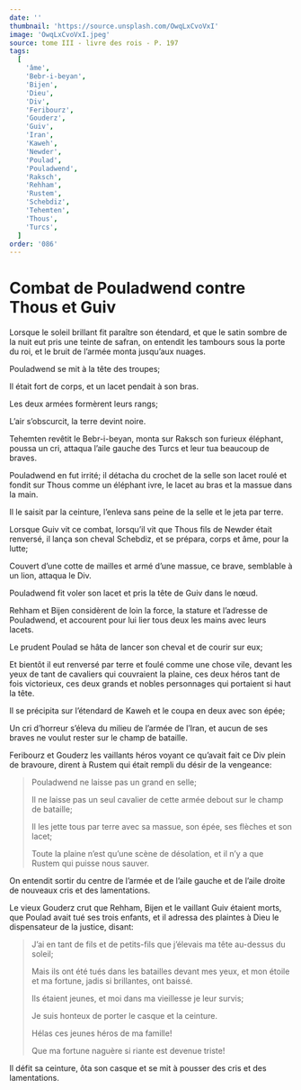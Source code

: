 ```yaml
---
date: ''
thumbnail: 'https://source.unsplash.com/OwqLxCvoVxI'
image: 'OwqLxCvoVxI.jpeg'
source: tome III - livre des rois - P. 197
tags:
  [
    'âme',
    'Bebr-i-beyan',
    'Bijen',
    'Dieu',
    'Div',
    'Feribourz',
    'Gouderz',
    'Guiv',
    'Iran',
    'Kaweh',
    'Newder',
    'Poulad',
    'Pouladwend',
    'Raksch',
    'Rehham',
    'Rustem',
    'Schebdiz',
    'Tehemten',
    'Thous',
    'Turcs',
  ]
order: '086'
---
```


# Combat de Pouladwend contre Thous et Guiv

Lorsque le soleil brillant fit paraître son étendard, et que le satin sombre de la nuit eut pris une teinte de safran, on entendit les tambours sous la porte du roi, et le bruit de l’armée monta jusqu’aux nuages.

Pouladwend se mit à la tête des troupes;

Il était fort de corps, et un lacet pendait à son bras.

Les deux armées formèrent leurs rangs;

L’air s’obscurcit, la terre devint noire.

Tehemten revêtit le Bebr-i-beyan, monta sur Raksch son furieux éléphant, poussa un cri, attaqua l’aile gauche des Turcs et leur tua beaucoup de braves.

Pouladwend en fut irrité; il détacha du crochet de la selle son lacet roulé et fondit sur Thous comme un éléphant ivre, le lacet au bras et la massue dans la main.

Il le saisit par la ceinture, l’enleva sans peine de la selle et le jeta par terre.

Lorsque Guiv vit ce combat, lorsqu’il vit que Thous fils de Newder était renversé, il lança son cheval Schebdiz, et se prépara, corps et âme, pour la lutte;

Couvert d’une cotte de mailles et armé d’une massue, ce brave, semblable à un
lion, attaqua le Div.

Pouladwend fit voler son lacet et pris la tête de Guiv dans le nœud.

Rehham et Bijen considèrent de loin la force, la stature et l’adresse de Pouladwend, et accourent pour lui lier tous deux les mains avec leurs lacets.

Le prudent Poulad se hâta de lancer son cheval et de courir sur eux;

Et bientôt il eut renversé par terre et foulé comme une chose vile, devant les yeux de tant de cavaliers qui couvraient la plaine, ces deux héros tant de fois victorieux, ces deux grands et nobles personnages qui portaient si haut la tête.

Il se précipita sur l’étendard de Kaweh et le coupa en deux avec son épée;

Un cri d’horreur s’éleva du milieu de l’armée de l’Iran, et aucun de ses braves ne voulut rester sur le champ de bataille.

Feribourz et Gouderz les vaillants héros voyant ce qu’avait fait ce Div plein
de bravoure, dirent à Rustem qui était rempli du désir de la vengeance:

> Pouladwend ne laisse pas un grand en selle;
>
> Il ne laisse pas un seul cavalier de cette armée debout sur le champ de bataille;
>
> Il les jette tous par terre avec sa massue, son épée, ses flèches et son lacet;
>
> Toute la plaine n’est qu’une scène de désolation, et il n’y a que Rustem qui puisse nous sauver.

On entendit sortir du centre de l’armée et de l’aile gauche et de l’aile droite de nouveaux cris et des lamentations.

Le vieux Gouderz crut que Rehham, Bijen et le vaillant Guiv étaient morts, que Poulad avait tué ses trois enfants, et il adressa des plaintes à Dieu le dispensateur de la justice, disant:

> J’ai en tant de fils et de petits-fils que j’élevais ma tête au-dessus du soleil;
>
> Mais ils ont été tués dans les batailles devant mes yeux, et mon étoile et ma fortune, jadis si brillantes, ont baissé.
>
> Ils étaient jeunes, et moi dans ma vieillesse je leur survis;
>
> Je suis honteux de porter le casque et la ceinture.
>
> Hélas ces jeunes héros de ma famille!
>
> Que ma fortune naguère si riante est devenue triste!

Il défit sa ceinture, ôta son casque et se mit à pousser des cris et des lamentations.
